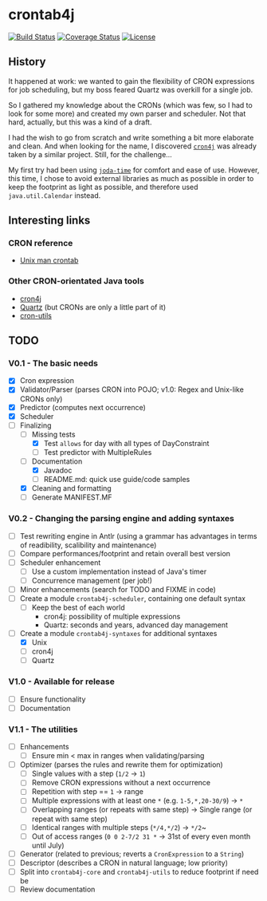 # crontab4j

[![Build Status][1]][2]
[![Coverage Status][3]][4]
[![License][5]][6]

## History

It happened at work: we wanted to gain the flexibility of CRON expressions for job scheduling, but
my boss feared Quartz was overkill for a single job.

So I gathered my knowledge about the CRONs (which was few, so I had to look for some more) and
created my own parser and scheduler. Not that hard, actually, but this was a kind of a draft.

I had the wish to go from scratch and write something a bit more elaborate and clean. And when
looking for the name, I discovered [``cron4j``][8] was already taken by a similar project. Still,
for the challenge...

My first try had been using [``joda-time``][11] for comfort and ease of use. However, this time, I
chose to avoid external libraries as much as possible in order to keep the footprint as light as
possible, and therefore used ``java.util.Calendar`` instead.

## Interesting links

### CRON reference

* [Unix man crontab][7]

### Other CRON-orientated Java tools

* [cron4j][8]
* [Quartz][10] (but CRONs are only a little part of it)
* [cron-utils][9]

## TODO

### V0.1 - The basic needs

  * [x] Cron expression
  * [x] Validator/Parser (parses CRON into POJO; v1.0: Regex and Unix-like CRONs only)
  * [x] Predictor (computes next occurrence)
  * [x] Scheduler
  * [ ] Finalizing
    * [ ] Missing tests
      * [x] Test ``allows`` for day with all types of DayConstraint
      * [ ] Test predictor with MultipleRules
    * [ ] Documentation
      * [x] Javadoc
      * [ ] README.md: quick use guide/code samples
    * [x] Cleaning and formatting
    * [ ] Generate MANIFEST.MF

### V0.2 - Changing the parsing engine and adding syntaxes

  * [ ] Test rewriting engine in Antlr (using a grammar has advantages in terms of readibility,
scalibility and maintenance)
  * [ ] Compare performances/footprint and retain overall best version
  * [ ] Scheduler enhancement
    * [ ] Use a custom implementation instead of Java's timer
    * [ ] Concurrence management (per job!)
  * [ ] Minor enhancements (search for TODO and FIXME in code)
  * [ ] Create a module ``crontab4j-scheduler``, containing one default syntax
    * [ ] Keep the best of each world
      * cron4j: possibility of multiple expressions
      * Quartz: seconds and years, advanced day management
  * [ ] Create a module ``crontab4j-syntaxes`` for additional syntaxes
    * [x] Unix
    * [ ] cron4j
    * [ ] Quartz

### V1.0 - Available for release

  * [ ] Ensure functionality
  * [ ] Documentation

### V1.1 - The utilities

  * [ ] Enhancements
    * [ ] Ensure min < max in ranges when validating/parsing
  * [ ] Optimizer (parses the rules and rewrite them for optimization)
    * [ ] Single values with a step (``1/2`` -> ``1``)
    * [ ] Remove CRON expressions without a next occurrence
    * [ ] Repetition with step == ``1`` -> range
    * [ ] Multiple expressions with at least one ``*`` (e.g. ``1-5,*,20-30/9``) -> ``*``
    * [ ] Overlapping ranges (or repeats with same step) -> Single range (or repeat with same step)
    * [ ] Identical ranges with multiple steps (``*/4,*/2``) -> ``*/2``~
    * [ ] Out of access ranges (``0 0 2-7/2 31 *`` -> 31st of every even month until July)
  * [ ] Generator (related to previous; reverts a ``CronExpression`` to a ``String``)
  * [ ] Descriptor (describes a CRON in natural language; low priority)
  * [ ] Split into ``crontab4j-core`` and ``crontab4j-utils`` to reduce footprint if need be
  * [ ] Review documentation

[1]: http://img.shields.io/travis/cyChop/crontab4j/master.svg
[2]: https://travis-ci.org/cyChop/crontab4j
[3]: http://img.shields.io/coveralls/cyChop/crontab4j/master.svg
[4]: https://coveralls.io/r/cyChop/crontab4j?branch=master
[5]: https://img.shields.io/badge/license-BSD-blue.svg
[6]: http://opensource.org/licenses/BSD-3-Clause
[7]: http://www.unix.com/man-page/linux/5/crontab/
[8]: http://www.sauronsoftware.it/projects/cron4j/
[9]: https://github.com/jmrozanec/cron-utils
[10]: http://quartz-scheduler.org/
[11]: http://www.joda.org/joda-time/
